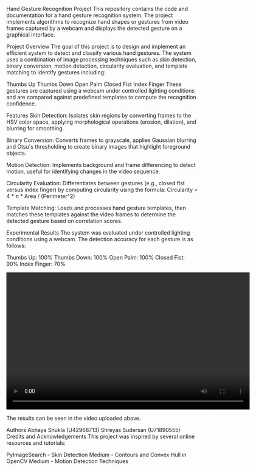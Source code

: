Hand Gesture Recognition Project
This repository contains the code and documentation for a hand gesture recognition system. The project implements algorithms to recognize hand shapes or gestures from video frames captured by a webcam and displays the detected gesture on a graphical interface.

Project Overview
The goal of this project is to design and implement an efficient system to detect and classify various hand gestures. The system uses a combination of image processing techniques such as skin detection, binary conversion, motion detection, circularity evaluation, and template matching to identify gestures including:

Thumbs Up
Thumbs Down
Open Palm
Closed Fist
Index Finger
These gestures are captured using a webcam under controlled lighting conditions and are compared against predefined templates to compute the recognition confidence.

Features
Skin Detection:
Isolates skin regions by converting frames to the HSV color space, applying morphological operations (erosion, dilation), and blurring for smoothing.

Binary Conversion:
Converts frames to grayscale, applies Gaussian blurring and Otsu's thresholding to create binary images that highlight foreground objects.

Motion Detection:
Implements background and frame differencing to detect motion, useful for identifying changes in the video sequence.

Circularity Evaluation:
Differentiates between gestures (e.g., closed fist versus index finger) by computing circularity using the formula:
Circularity = 4 * π * Area / (Perimeter^2)

Template Matching:
Loads and processes hand gesture templates, then matches these templates against the video frames to determine the detected gesture based on correlation scores.


Experimental Results
The system was evaluated under controlled lighting conditions using a webcam. The detection accuracy for each gesture is as follows:

Thumbs Up: 100%
Thumbs Down: 100%
Open Palm: 100%
Closed Fist: 90%
Index Finger: 70%

<video width="640" height="360" controls>
  <source src="hand_shapes.avi" type="video/x-msvideo">
  Your browser does not support the video tag.
</video>

The results can be seen in the video uploaded above.

Authors
Abhaya Shukla (U42968713)
Shreyas Sudersan (U71890555)
Credits and Acknowledgements
This project was inspired by several online resources and tutorials:

PyImageSearch - Skin Detection 
Medium - Contours and Convex Hull in OpenCV 
Medium - Motion Detection Techniques 
